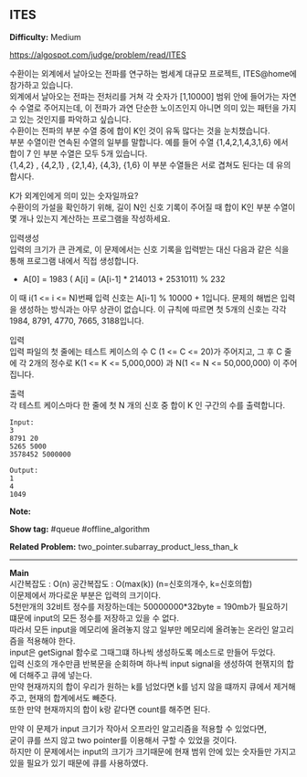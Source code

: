## ITES

**Difficulty:** Medium

https://algospot.com/judge/problem/read/ITES

수환이는 외계에서 날아오는 전파를 연구하는 범세계 대규모 프로젝트, ITES@home에 참가하고 있습니다. <br/>
외계에서 날아오는 전파는 전처리를 거쳐 각 숫자가 [1,10000] 범위 안에 들어가는 자연수 수열로 주어지는데, 이 전파가 과연 단순한 노이즈인지 아니면 의미 있는 패턴을 가지고 있는 것인지를 파악하고 싶습니다. <br/>
수환이는 전파의 부분 수열 중에 합이 K인 것이 유독 많다는 것을 눈치챘습니다. <br/>
부분 수열이란 연속된 수열의 일부를 말합니다. 예를 들어 수열 {1,4,2,1,4,3,1,6} 에서 합이 7 인 부분 수열은 모두 5개 있습니다. <br/>
{1,4,2} , {4,2,1} , {2,1,4}, {4,3}, {1,6} 이 부분 수열들은 서로 겹쳐도 된다는 데 유의합시다. <br/>

K가 외계인에게 의미 있는 숫자일까요? <br/>
수환이의 가설을 확인하기 위해, 길이 N인 신호 기록이 주어질 때 합이 K인 부분 수열이 몇 개나 있는지 계산하는 프로그램을 작성하세요. <br/>

입력생성 <br/>
입력의 크기가 큰 관계로, 이 문제에서는 신호 기록을 입력받는 대신 다음과 같은 식을 통해 프로그램 내에서 직접 생성합니다. <br/>
* A[0] = 1983
( A[i] = (A[i-1] * 214013 + 2531011) % 232

이 때 i(1 <= i <= N)번째 입력 신호는 A[i-1] % 10000 + 1입니다. 문제의 해법은 입력을 생성하는 방식과는 아무 상관이 없습니다. 이 규칙에 따르면 첫 5개의 신호는 각각 1984, 8791, 4770, 7665, 3188입니다.

입력 <br/>
입력 파일의 첫 줄에는 테스트 케이스의 수 C (1 <= C <= 20)가 주어지고, 그 후 C 줄에 각 2개의 정수로 K(1 <= K <= 5,000,000) 과 N(1 <= N <= 50,000,000) 이 주어집니다.

출력 <br/>
각 테스트 케이스마다 한 줄에 첫 N 개의 신호 중 합이 K 인 구간의 수를 출력합니다.

```
Input:
3
8791 20
5265 5000
3578452 5000000

Output: 
1
4
1049
```

**Note:** <br/>

**Show tag:** \#queue \#offline\_algorithm <br/>

**Related Problem:** two\_pointer.subarray_product_less_than_k <br/>

------------------------------------

**Main** <br/>
시간복잡도 : O(n) 공간복잡도 : O(max(k)) (n=신호의개수, k=신호의합) <br/>
이문제에서 까다로운 부분은 입력의 크기이다. <br/>
5천만개의 32비트 정수를 저장하는데는 50000000\*32byte = 190mb가 필요하기 떄문에 input의 모든 정수를 저장하고 있을 수 없다. <br/>
따라서 모든 input을 메모리에 올려놓지 않고 일부만 메모리에 올려놓는 온라인 알고리즘을 적용해야 한다. <br/>
input은 getSignal 함수로 그때그떄 하나씩 생성하도록 메소드로 만들어 두었다. <br/>
입력 신호의 개수만큼 반복문을 순회하며 하나씩 input signal을 생성하여 현잮지의 합에 더해주고 큐에 넣는다. <br/>
만약 현재까지의 합이 우리가 원하는 k를 넘었다면 k를 넘지 않을 떄까지 큐에서 제거해주고, 현재의 합계에서도 빼준다. <br/>
또한 만약 현재까지의 합이 k랑 같다면 count를 해주면 된다. <br/>

만약 이 문제가 input 크기가 작아서 오프라인 알고리즘을 적용할 수 있었다면, <br/>
굳이 큐를 쓰지 않고 two pointer를 이용해서 구할 수 있었을 것이다. <br/>
하지만 이 문제에서는 input의 크기가 크기때문에 현재 범위 안에 있는 숫자들만 가지고 있을 필요가 있기 때문에 큐를 사용하였다. <br/>